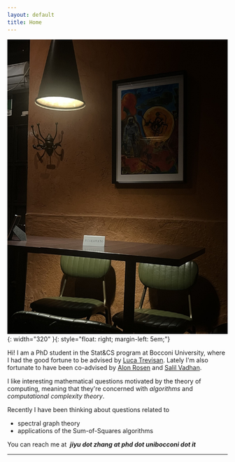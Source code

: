 ```yaml
---
layout: default
title: Home
---
```




![Lausanne, summer 2024](/assets/prog.jpg){: width="320" }{: style="float: right; margin-left: 5em;"}


Hi! I am a PhD student in the Stat&CS program at Bocconi University, where I had the good fortune to be advised by [Luca Trevisan](https://lucatrevisan.github.io/). Lately I'm also fortunate to have been co-advised by [Alon Rosen](https://www.alonrosen.net/) and [Salil Vadhan](https://salil.seas.harvard.edu/).

I like interesting mathematical questions motivated by the theory of computing, meaning that they're concerned with *algorithms* and *computational complexity theory*. 

Recently I have been thinking about questions related to

* spectral graph theory
* applications of the Sum-of-Squares algorithms


You can reach me at &nbsp;***jiyu dot zhang at phd dot unibocconi dot it***

---







